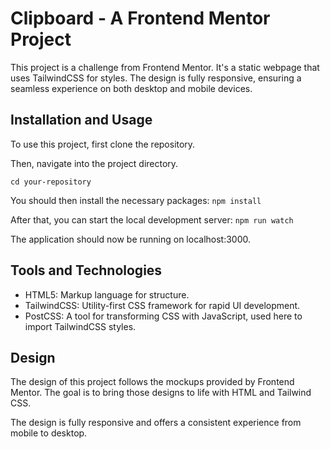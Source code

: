 # Clipboard - A Frontend Mentor Project

This project is a challenge from Frontend Mentor. It's a static webpage that uses TailwindCSS for styles. The design is fully responsive, ensuring a seamless experience on both desktop and mobile devices.

## Installation and Usage

To use this project, first clone the repository.

Then, navigate into the project directory.

`cd your-repository`

You should then install the necessary packages:
`npm install`

After that, you can start the local development server:
`npm run watch`

The application should now be running on localhost:3000.

## Tools and Technologies

- HTML5: Markup language for structure.
- TailwindCSS: Utility-first CSS framework for rapid UI development.
- PostCSS: A tool for transforming CSS with JavaScript, used here to import TailwindCSS styles.

## Design

The design of this project follows the mockups provided by Frontend Mentor. The goal is to bring those designs to life with HTML and Tailwind CSS.

The design is fully responsive and offers a consistent experience from mobile to desktop.
